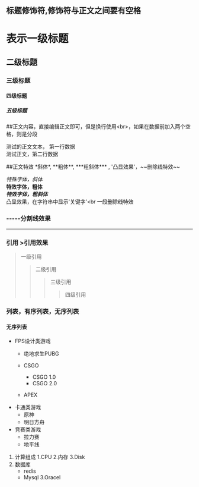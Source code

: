 



##  标题修饰符,修饰符与正文之间要有空格

# 表示一级标题
## 二级标题
### 三级标题
#### 四级标题
##### 五级标题

##正文内容，直接编辑正文即可，但是换行使用\<br\>，如果在数据前加入两个空格，则是分段

测试的正文文本， 第一行数据<br>
测试正文，第二行数据
	 
##正文特效  \*斜体\*, \*\*粗体\*\*, \*\*\*粗斜体\*\*\* , \'凸显效果\'，\~\~删除线特效\~\~

  *特殊字体，斜体*<br>
  **特效字体，粗体**<br>
  ***特效字体，粗斜体***<br>
  凸显效果，在字符串中显示'关键字'<br
  ~~一段删除线特效~~

###  \-\-\-\-\-分割线效果

-----
### 引用 \>引用效果

> 一级引用
>> 二级引用
>>> 三级引用
>>>> 四级引用

### 列表，有序列表，无序列表

#### 无序列表

* FPS设计类游戏
  * 绝地求生PUBG
  * CSGO
    * CSGO 1.0
    * CSGO 2.0

  * APEX
* 卡通类游戏
  * 原神
  * 明日方舟
* 竞赛类游戏
  * 拉力赛
  * 地平线

1.  计算组成
    1.CPU
    2.内存
    3.Disk
2.  数据库
    * redis 
    * Mysql
    3.Oracel



  
